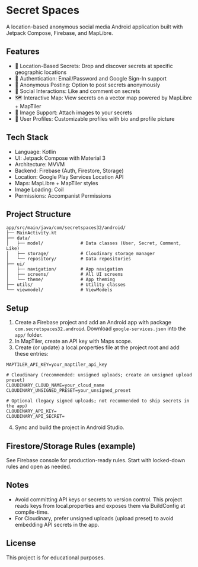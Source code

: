# Secret Spaces

A location-based anonymous social media Android application built with Jetpack Compose, Firebase, and MapLibre.

## Features

- 📍 Location-Based Secrets: Drop and discover secrets at specific geographic locations
- 🔐 Authentication: Email/Password and Google Sign-In support
- 👻 Anonymous Posting: Option to post secrets anonymously
- 💬 Social Interactions: Like and comment on secrets
- 🗺️ Interactive Map: View secrets on a vector map powered by MapLibre + MapTiler
- 📸 Image Support: Attach images to your secrets
- 👤 User Profiles: Customizable profiles with bio and profile picture

## Tech Stack

- Language: Kotlin
- UI: Jetpack Compose with Material 3
- Architecture: MVVM
- Backend: Firebase (Auth, Firestore, Storage)
- Location: Google Play Services Location API
- Maps: MapLibre + MapTiler styles
- Image Loading: Coil
- Permissions: Accompanist Permissions

## Project Structure

```
app/src/main/java/com/secretspaces32/android/
├── MainActivity.kt
├── data/
│   ├── model/              # Data classes (User, Secret, Comment, Like)
│   ├── storage/            # Cloudinary storage manager
│   └── repository/         # Data repositories
├── ui/
│   ├── navigation/         # App navigation
│   ├── screens/            # All UI screens
│   └── theme/              # App theming
├── utils/                  # Utility classes
└── viewmodel/              # ViewModels
```

## Setup

1) Create a Firebase project and add an Android app with package `com.secretspaces32.android`. Download `google-services.json` into the `app/` folder.
2) In MapTiler, create an API key with Maps scope.
3) Create (or update) a local.properties file at the project root and add these entries:

```
MAPTILER_API_KEY=your_maptiler_api_key

# Cloudinary (recommended: unsigned uploads; create an unsigned upload preset)
CLOUDINARY_CLOUD_NAME=your_cloud_name
CLOUDINARY_UNSIGNED_PRESET=your_unsigned_preset

# Optional (legacy signed uploads; not recommended to ship secrets in the app)
CLOUDINARY_API_KEY=
CLOUDINARY_API_SECRET=
```

4) Sync and build the project in Android Studio.

## Firestore/Storage Rules (example)

See Firebase console for production-ready rules. Start with locked-down rules and open as needed.

## Notes

- Avoid committing API keys or secrets to version control. This project reads keys from local.properties and exposes them via BuildConfig at compile-time.
- For Cloudinary, prefer unsigned uploads (upload preset) to avoid embedding API secrets in the app.

## License

This project is for educational purposes.
